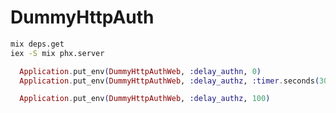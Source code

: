 # DummyHttpAuth

```sh
mix deps.get
iex -S mix phx.server
```

```elixir
  Application.put_env(DummyHttpAuthWeb, :delay_authn, 0)
  Application.put_env(DummyHttpAuthWeb, :delay_authz, :timer.seconds(30))

  Application.put_env(DummyHttpAuthWeb, :delay_authz, 100)
```

